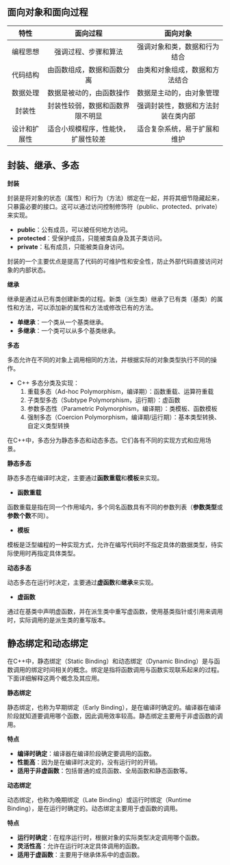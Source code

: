## 面向对象和面向过程

|     特性     |              面向过程              |              面向对象              |
| :----------: | :--------------------------------: | :--------------------------------: |
|   编程思想   |        强调过程、步骤和算法        |    强调对象和类，数据和行为结合    |
|   代码结构   |     由函数组成，数据和函数分离     |   由类和对象组成，数据和方法结合   |
|   数据处理   |      数据是被动的，由函数操作      |      数据是主动的，由对象管理      |
|    封装性    |  封装性较弱，数据和函数界限不明显  | 强调封装性，数据和方法封装在类内部 |
| 设计和扩展性 | 适合小规模程序，性能快，扩展性较差 |    适合复杂系统，易于扩展和维护    |

## 封装、继承、多态

**封装**

封装是将对象的状态（属性）和行为（方法）绑定在一起，并将其细节隐藏起来，只暴露必要的接口。这可以通过访问控制修饰符（public、protected、private）来实现。

- **public**：公有成员，可以被任何地方访问。
- **protected**：受保护成员，只能被类自身及其子类访问。
- **private**：私有成员，只能被类自身访问。

封装的一个主要优点是提高了代码的可维护性和安全性，防止外部代码直接访问对象的内部状态。

**继承**

继承是通过从已有类创建新类的过程。新类（派生类）继承了已有类（基类）的属性和方法，可以添加新的属性和方法或修改已有的方法。

- **单继承**：一个类从一个基类继承。
- **多继承**：一个类可以从多个基类继承。

**多态**

多态允许在不同的对象上调用相同的方法，并根据实际的对象类型执行不同的操作。

- C++ 多态分类及实现：
  1. 重载多态（Ad-hoc Polymorphism，编译期）：函数重载、运算符重载
  2. 子类型多态（Subtype Polymorphism，运行期）：虚函数
  3. 参数多态性（Parametric Polymorphism，编译期）：类模板、函数模板
  4. 强制多态（Coercion Polymorphism，编译期/运行期）：基本类型转换、自定义类型转换

在C++中，多态分为静态多态和动态多态。它们各有不同的实现方式和应用场景。

**静态多态**

静态多态在编译时决定，主要通过**函数重载**和**模板**来实现。

- **函数重载**

函数重载是指在同一个作用域内，多个同名函数具有不同的参数列表（**参数类型**或**参数个数**不同）。

- **模板**

模板是泛型编程的一种实现方式，允许在编写代码时不指定具体的数据类型，待实际使用时再指定具体类型。

**动态多态**

动态多态在运行时决定，主要通过**虚函数**和**继承**来实现。

- **虚函数**

通过在基类中声明虚函数，并在派生类中重写虚函数，使用基类指针或引用来调用时，实际调用的是派生类的重写版本。



## 静态绑定和动态绑定

在C++中，静态绑定（Static Binding）和动态绑定（Dynamic Binding）是与函数调用的绑定时间相关的概念。绑定是指将函数调用与函数实现联系起来的过程。下面详细解释这两个概念及其应用。

**静态绑定**

静态绑定，也称为早期绑定（Early Binding），是在编译时确定的。编译器在编译阶段就知道要调用哪个函数，因此调用效率较高。静态绑定主要用于非虚函数的调用。

**特点**

- **编译时确定**：编译器在编译阶段确定要调用的函数。
- **性能高**：因为是在编译时决定的，没有运行时的开销。
- **适用于非虚函数**：包括普通的成员函数、全局函数和静态函数等。

**动态绑定**

动态绑定，也称为晚期绑定（Late Binding）或运行时绑定（Runtime Binding），是在运行时确定的。动态绑定主要用于虚函数的调用。

**特点**

- **运行时确定**：在程序运行时，根据对象的实际类型决定调用哪个函数。
- **灵活性高**：允许在运行时决定具体调用的函数。
- **适用于虚函数**：主要用于继承体系中的虚函数。